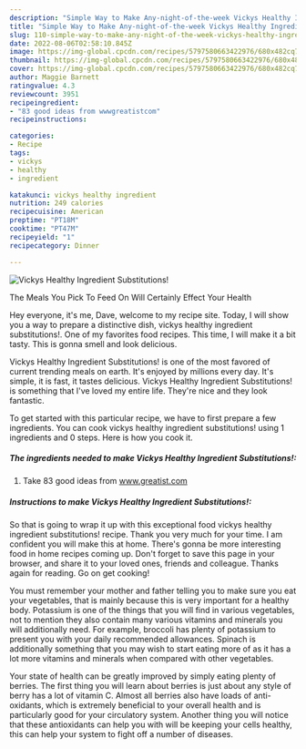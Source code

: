 ```yaml
---
description: "Simple Way to Make Any-night-of-the-week Vickys Healthy Ingredient Substitutions!"
title: "Simple Way to Make Any-night-of-the-week Vickys Healthy Ingredient Substitutions!"
slug: 110-simple-way-to-make-any-night-of-the-week-vickys-healthy-ingredient-substitutions
date: 2022-08-06T02:58:10.845Z
image: https://img-global.cpcdn.com/recipes/5797580663422976/680x482cq70/vickys-healthy-ingredient-substitutions-recipe-main-photo.jpg
thumbnail: https://img-global.cpcdn.com/recipes/5797580663422976/680x482cq70/vickys-healthy-ingredient-substitutions-recipe-main-photo.jpg
cover: https://img-global.cpcdn.com/recipes/5797580663422976/680x482cq70/vickys-healthy-ingredient-substitutions-recipe-main-photo.jpg
author: Maggie Barnett
ratingvalue: 4.3
reviewcount: 3951
recipeingredient:
- "83 good ideas from wwwgreatistcom"
recipeinstructions:

categories:
- Recipe
tags:
- vickys
- healthy
- ingredient

katakunci: vickys healthy ingredient 
nutrition: 249 calories
recipecuisine: American
preptime: "PT18M"
cooktime: "PT47M"
recipeyield: "1"
recipecategory: Dinner

---
```



![Vickys Healthy Ingredient Substitutions!](https://img-global.cpcdn.com/recipes/5797580663422976/680x482cq70/vickys-healthy-ingredient-substitutions-recipe-main-photo.jpg)

The Meals You Pick To Feed On Will Certainly Effect Your Health

Hey everyone, it's me, Dave, welcome to my recipe site. Today, I will show you a way to prepare a distinctive dish, vickys healthy ingredient substitutions!. One of my favorites food recipes. This time, I will make it a bit tasty. This is gonna smell and look delicious.



Vickys Healthy Ingredient Substitutions! is one of the most favored of current trending meals on earth. It's enjoyed by millions every day. It's simple, it is fast, it tastes delicious. Vickys Healthy Ingredient Substitutions! is something that I've loved my entire life. They're nice and they look fantastic.


To get started with this particular recipe, we have to first prepare a few ingredients. You can cook vickys healthy ingredient substitutions! using 1 ingredients and 0 steps. Here is how you cook it.

<!--inarticleads1-->

##### The ingredients needed to make Vickys Healthy Ingredient Substitutions!:

1. Take 83 good ideas from www.greatist.com




<!--inarticleads2-->

##### Instructions to make Vickys Healthy Ingredient Substitutions!:





So that is going to wrap it up with this exceptional food vickys healthy ingredient substitutions! recipe. Thank you very much for your time. I am confident you will make this at home. There's gonna be more interesting food in home recipes coming up. Don't forget to save this page in your browser, and share it to your loved ones, friends and colleague. Thanks again for reading. Go on get cooking!

You must remember your mother and father telling you to make sure you eat your vegetables, that is mainly because this is very important for a healthy body. Potassium is one of the things that you will find in various vegetables, not to mention they also contain many various vitamins and minerals you will additionally need. For example, broccoli has plenty of potassium to present you with your daily recommended allowances. Spinach is additionally something that you may wish to start eating more of as it has a lot more vitamins and minerals when compared with other vegetables.

Your state of health can be greatly improved by simply eating plenty of berries. The first thing you will learn about berries is just about any style of berry has a lot of vitamin C. Almost all berries also have loads of anti-oxidants, which is extremely beneficial to your overall health and is particularly good for your circulatory system. Another thing you will notice that these antioxidants can help you with will be keeping your cells healthy, this can help your system to fight off a number of diseases.
